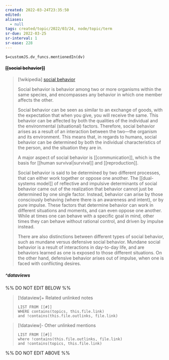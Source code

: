 ```yaml
---
created: 2022-03-24T23:35:50 
edited: 
aliases:
  - null
tags: created/topic/2022/03/24, node/topic/term
sr-due: 2022-03-25
sr-interval: 1
sr-ease: 228
---
```

`$=customJS.dv_funcs.mentionedIn(dv)`

#### <s class="topic-title">[[social behavior]]</s>

> [!wikipedia] [social behavior](https://en.wikipedia.org/wiki/Social%20behavior)
> 
> Social behavior is behavior among two or more organisms within the same species, and encompasses any behavior in which one member affects the other.
> 
> Social behavior can be seen as similar to an exchange of goods, with the expectation that when you give, you will receive the same. This behavior can be affected by both the qualities of the individual and the environmental (situational) factors. Therefore, social behavior arises as a result of an interaction between the two—the organism and its environment. This means that, in regards to humans, social behavior can be determined by both the individual characteristics of the person, and the situation they are in.
> 
> A major aspect of social behavior is [[communication]], which is the basis for [[human survival|survival]] and [[reproduction]]. 
> 
> Social behavior is said to be determined by two different processes, that can either work together or oppose one another. The [[dual-systems model]] of reflective and impulsive determinants of social behavior came out of the realization that behavior cannot just be determined by one single factor. Instead, behavior can arise by those consciously behaving (where there is an awareness and intent), or by pure impulse. These factors that determine behavior can work in different situations and moments, and can even oppose one another. While at times one can behave with a specific goal in mind, other times they can behave without rational control, and driven by impulse instead.
> 
> There are also distinctions between different types of social behavior, such as mundane versus defensive social behavior. Mundane social behavior is a result of interactions in day-to-day life, and are behaviors learned as one is exposed to those different situations. On the other hand, defensive behavior arises out of impulse, when one is faced with conflicting desires.
>


##### ^dataviews

%% DO NOT EDIT BELOW %%
> [!dataview]+ Related unlinked notes
> ```dataview
> LIST FROM [[#]]
> WHERE contains(topics, this.file.link)
> and !contains(this.file.outlinks, file.link)
> ```
 
> [!dataview]- Other unlinked mentions
> ```dataview
> LIST FROM [[#]]
> where !contains(this.file.outlinks, file.link)
> and !contains(topics, this.file.link)
> ```

%% DO NOT EDIT ABOVE %%
